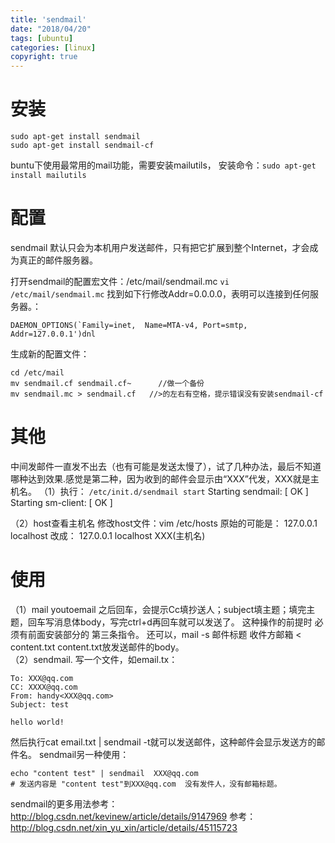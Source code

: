 ```yaml
---
title: 'sendmail'
date: "2018/04/20"
tags: [ubuntu]
categories: [linux]
copyright: true
---
```

# 安装
```
sudo apt-get install sendmail  
sudo apt-get install sendmail-cf
```
buntu下使用最常用的mail功能，需要安装mailutils，
安装命令：`sudo apt-get install mailutils `
# 配置
sendmail 默认只会为本机用户发送邮件，只有把它扩展到整个Internet，才会成为真正的邮件服务器。

打开sendmail的配置宏文件：/etc/mail/sendmail.mc
 `vi  /etc/mail/sendmail.mc`
找到如下行修改Addr=0.0.0.0，表明可以连接到任何服务器。： 
```
DAEMON_OPTIONS(`Family=inet,  Name=MTA-v4, Port=smtp, Addr=127.0.0.1')dnl
```
生成新的配置文件：
```
cd /etc/mail  
mv sendmail.cf sendmail.cf~      //做一个备份  
mv sendmail.mc > sendmail.cf   //>的左右有空格，提示错误没有安装sendmail-cf 
```
# 其他
中间发邮件一直发不出去（也有可能是发送太慢了），试了几种办法，最后不知道哪种达到效果.感觉是第二种，因为收到的邮件会显示由“XXX”代发，XXX就是主机名。
（1）执行： `/etc/init.d/sendmail start`
Starting sendmail: [ OK ] Starting sm-client: [ OK ]

（2）host查看主机名
修改host文件：vim /etc/hosts
原始的可能是： 127.0.0.1 localhost
改成： 127.0.0.1  localhost XXX(主机名)
# 使用
（1）mail youtoemail   之后回车，会提示Cc填抄送人；subject填主题；填完主题，回车写消息体body，写完ctrl+d再回车就可以发送了。
这种操作的前提时 必须有前面安装部分的 第三条指令。
还可以，mail -s 邮件标题 收件方邮箱 < content.txt           content.txt放发送邮件的body。  
（2）sendmail.  写一个文件，如email.tx：
```
To: XXX@qq.com
CC: XXXX@qq.com
From: handy<XXX@qq.com>
Subject: test

hello world!
```
然后执行cat email.txt | sendmail -t就可以发送邮件，这种邮件会显示发送方的邮件名。
sendmail另一种使用：
```
echo "content test" | sendmail  XXX@qq.com   
# 发送内容是 "content test"到XXX@qq.com  没有发件人，没有邮箱标题。
```

sendmail的更多用法参考：http://blog.csdn.net/kevinew/article/details/9147969 
参考：http://blog.csdn.net/xin_yu_xin/article/details/45115723